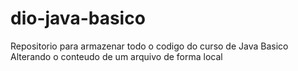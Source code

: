 # dio-java-basico
Repositorio para armazenar todo o codigo do curso de Java Basico
Alterando o conteudo de um arquivo de forma local


